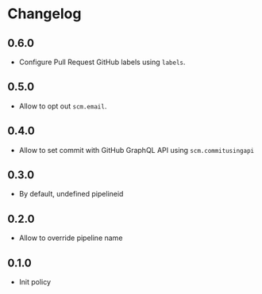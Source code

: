 # Changelog

## 0.6.0

* Configure Pull Request GitHub labels using `labels`.

## 0.5.0

* Allow to opt out `scm.email`.

## 0.4.0

* Allow to set commit with GitHub GraphQL API using `scm.commitusingapi`

## 0.3.0

* By default, undefined pipelineid

## 0.2.0

* Allow to override pipeline name

## 0.1.0

* Init policy
